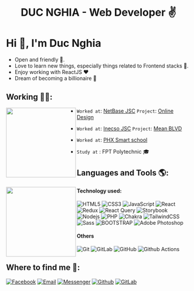 <h1 align="center">DUC NGHIA - Web Developer ✌️ </h1>

# Hi 👋, I'm Duc Nghia

- Open and friendly 👫.
- Love to learn new things, especially things related to Frontend stacks 📖.
- Enjoy working with ReactJS ❤
- Dream of becoming a billionaire 🐸

 ## Working 👨‍💻:
 <a href="https://github.com/truongDucNghia">
  <img align="left" width="190" src="/upload/NUX_Octodex.gif">
 </a>

- `Worked at`: [NetBase JSC](https://netbasejsc.com/) `Project`: [Online Design](https://github.com/Printcart)

- `Worked at`: [Inecso JSC](https://www.linkedin.com/company/inecso/) `Project`: [Mean BLVD](https://meanblvd.com/)
 
- `Worked at`: [PHX Smart school](https://www.phx-smartschool.com/home/)
  
- `Study at` : FPT Polytechnic 🎓

  


## Languages and Tools 🌎:

<a href="https://github.com/truongDucNghia"><img align="left" width="190" height="190" src="https://raw.githubusercontent.com/M0nica/M0nica/main/octomonica/m0nica-octocat-rotating.gif"></a>
#### Technology used:
![HTML5](https://img.shields.io/badge/-HTML5-%23E44D27?style=flat-square&logo=html5&logoColor=ffffff)
![CSS3](https://img.shields.io/badge/-CSS3-%231572B6?style=flat-square&logo=css3)
![JavaScript](https://img.shields.io/badge/-JavaScript-%23F7DF1C?style=flat-square&logo=javascript&logoColor=000000&labelColor=%23F7DF1C&color=%23FFCE5A)
![React](https://img.shields.io/badge/-React-%23282C34?style=flat-square&logo=react)
![Redux](https://img.shields.io/badge/redux-%23593d88.svg?style=flat-square&logo=redux&logoColor=white)
![React Query](https://img.shields.io/badge/-React%20Query-FF4154?style=flat-square&logo=react%20query&logoColor=white)
![Storybook](https://img.shields.io/badge/-Storybook-FF4785?style=flat-square&logo=storybook&logoColor=white)
![Nodejs](https://img.shields.io/badge/-Nodejs-black?style=flat-square&logo=Node.js)
![PHP](https://img.shields.io/badge/PHP-777BB4?logo=php&logoColor=white)
![Chakra](https://img.shields.io/badge/chakra-%234ED1C5.svg?style=flat-square&logo=chakraui&logoColor=white)
![TailwindCSS](https://img.shields.io/badge/tailwindcss-%2338B2AC.svg?style=flat-square&logo=tailwind-css&logoColor=white)
![Sass](https://img.shields.io/badge/-Sass-%23CC6699?style=flat-square&logo=sass&logoColor=ffffff)
![BOOTSTRAP](https://img.shields.io/badge/Bootstrap-563D7C?logo=bootstrap&logoColor=white)
![Adobe Photoshop](http://img.shields.io/badge/-Abode%20Photoshop-26C9FF?style=flat-square&logo=adobe-photoshop&logoColor=ffffff)
#### Others
![Git](https://img.shields.io/badge/-Git-%23F05032?style=flat-square&logo=git&logoColor=%23ffffff)
![GitLab](https://img.shields.io/badge/-GitLab-FCA121?style=flat-square&logo=gitlab)
![GitHub](https://img.shields.io/badge/-GitHub-181717?style=flat-square&logo=github)
![Github Actions](http://img.shields.io/badge/-Github%20Actions-2088FF?style=flat-square&logo=github-actions&logoColor=ffffff)


## Where to find me 🤝:
[![Facebook](https://img.shields.io/badge/Facebook-1877F2?logo=Facebook&logoColor=white)](https://www.facebook.com/NghiaTruong02/)
[![Email](https://img.shields.io/badge/Gmail-D14836?logo=gmail&logoColor=white)](mailto:truongducnghia030802@gmail.com)
[![Messenger](https://img.shields.io/badge/Messenger-00B2FF?logo=messenger&logoColor=white)](https://www.facebook.com/NghiaTruong02/)
[![Github](https://img.shields.io/badge/GitHub-100000?logo=github&logoColor=white)](https://github.com/truongDucNghia)
[![GitLab](https://img.shields.io/badge/GitLab-330F63?logo=github&logoColor=white)](https://github.com/truongDucNghia)

